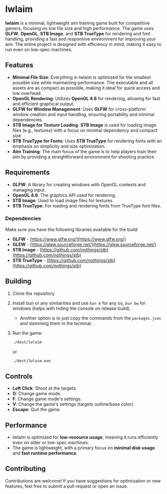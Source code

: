 # lwlaim

**lwlaim** is a minimal, lightweight aim training game built for competitive gamers, focusing on low file size and high performance. The game uses **GLFW**, **OpenGL**, **STB Image**, and **STB TrueType** for rendering and font handling, providing a fast and responsive environment for improving your aim. The entire project is designed with efficiency in mind, making it easy to run even on low-spec machines.

## Features

- **Minimal File Size**: Everything in lwlaim is optimized for the smallest possible size while maintaining performance. The executable and all assets are as compact as possible, making it ideal for quick access and low overhead.
- **OpenGL Rendering**: Utilizes **OpenGL 4.6** for rendering, allowing for fast and efficient graphical output.
- **GLFW for Window Management**: Uses **GLFW** for cross-platform window creation and input handling, ensuring portability and minimal dependencies.
- **STB Image for Texture Loading**: **STB Image** is used for loading image files (e.g., textures) with a focus on minimal dependency and compact size.
- **STB TrueType for Fonts**: Uses **STB TrueType** for rendering fonts with an emphasis on simplicity and size optimization.
- **Aim Training**: The main focus of the game is to help players train their aim by providing a straightforward environment for shooting practice.

## Requirements

- **GLFW**: A library for creating windows with OpenGL contexts and managing input.
- **OpenGL 4.6**: The graphics API used for rendering.
- **STB Image**: Used to load image files for textures.
- **STB TrueType**: For loading and rendering fonts from TrueType font files.

### Dependencies

Make sure you have the following libraries available for the build:

- **GLFW** - [https://www.glfw.org/](https://www.glfw.org/)
- **GLEW** - [https://glew.sourceforge.net/](https://glew.sourceforge.net/)
- **STB Image** - [https://github.com/nothings/stb](https://github.com/nothings/stb)
- **STB TrueType** - [https://github.com/nothings/stb](https://github.com/nothings/stb)

## Building

1. Clone the repository

2. Install bun or any similarities and use `bun b` for any os, `bun bw` for windows (helps with hiding the console on release build).
	- Another option is to just copy the commands from the `packages.json` and slamming them in the terminal.

3. Run the game:
	```bash
	./dest/lwlaim
	```
	or
	```bash
	./dest/lwlaim.exe
	```

## Controls

- **Left Click**: Shoot at the targets.
- **G**: Change game mode.
- **F**: Change game mode's settings.
- **V**: Change the game's settings (targets outline/base color).
- **Escape**: Quit the game.

## Performance

- lwlaim is optimized for **low-resource usage**, meaning it runs efficiently even on older or low-spec machines.
- The game is lightweight, with a primary focus on **minimal disk usage** and **fast runtime performance**.

## Contributing

Contributions are welcome! If you have suggestions for optimization or new features, feel free to submit a pull request or open an issue.